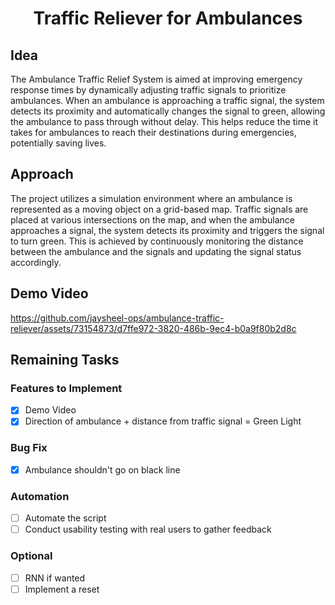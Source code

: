 # <p align="center"> Traffic Reliever for Ambulances <p>

## Idea

The Ambulance Traffic Relief System is aimed at improving emergency response times by dynamically adjusting traffic signals to prioritize ambulances. When an ambulance is approaching a traffic signal, the system detects its proximity and automatically changes the signal to green, allowing the ambulance to pass through without delay. This helps reduce the time it takes for ambulances to reach their destinations during emergencies, potentially saving lives.

## Approach

The project utilizes a simulation environment where an ambulance is represented as a moving object on a grid-based map. Traffic signals are placed at various intersections on the map, and when the ambulance approaches a signal, the system detects its proximity and triggers the signal to turn green. This is achieved by continuously monitoring the distance between the ambulance and the signals and updating the signal status accordingly.

## Demo Video

https://github.com/jaysheel-ops/ambulance-traffic-reliever/assets/73154873/d7ffe972-3820-486b-9ec4-b0a9f80b2d8c

## Remaining Tasks

### Features to Implement
- [x] Demo Video 
- [x] Direction of ambulance + distance from traffic signal = Green Light 

### Bug Fix
- [X] Ambulance shouldn't go on black line

### Automation
- [ ] Automate the script 
- [ ] Conduct usability testing with real users to gather feedback

### Optional 

- [ ] RNN if wanted
- [ ] Implement a reset

